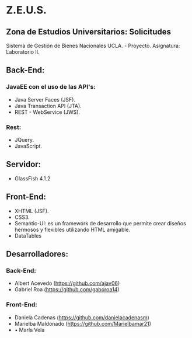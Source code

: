 # Z.E.U.S.
## Zona de Estudios Universitarios: Solicitudes
Sistema de Gestión de Bienes Nacionales UCLA. - Proyecto.
Asignatura: Laboratorio II.

## Back-End: 
### JavaEE con el uso de las API's:
* Java Server Faces (JSF).
* Java Transaction API (JTA).
* REST - WebService (JWS).
### Rest:
* JQuery.
* JavaScript.

## Servidor:
* GlassFish 4.1.2

## Front-End:
* XHTML (JSF).
* CSS3.
* Semantic-UI: es un framework de desarrollo que permite crear diseños hermosos y flexibles utilizando HTML amigable.
* DataTables

## Desarrolladores:
### Back-End:
* Albert Acevedo (https://github.com/ajav06)
* Gabriel Roa (https://github.com/gaboroa14)
### Front-End:
* Daniela Cadenas (https://github.com/danielacadenasm)
* Marielba Maldonado (https://github.com/Marielbamar21)
* •	María Vela 
